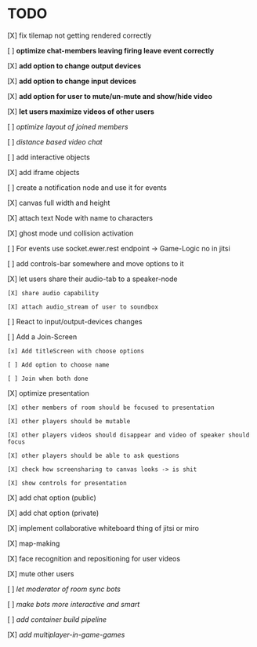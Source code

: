 # TODO

[X] fix tilemap not getting rendered correctly

[ ] **optimize chat-members leaving firing leave event correctly**

[X] **add option to change output devices**

[X] **add option to change input devices**

[X] **add option for user to mute/un-mute and show/hide video**

[X] **let users maximize videos of other users**

[ ] _optimize layout of joined members_

[ ] _distance based video chat_

[ ] add interactive objects

[X] add iframe objects

[ ] create a notification node and use it for events

[X] canvas full width and height

[X] attach text Node with name to characters

[X] ghost mode und collision activation

[ ] For events use socket.ewer.rest endpoint -> Game-Logic no in jitsi

[ ] add controls-bar somewhere and move options to it

[X] let users share their audio-tab to a speaker-node

    [X] share audio capability

    [X] attach audio_stream of user to soundbox

[ ] React to input/output-devices changes

[ ] Add a Join-Screen

    [x] Add titleScreen with choose options

    [ ] Add option to choose name

    [ ] Join when both done

[X] optimize presentation

    [X] other members of room should be focused to presentation

    [X] other players should be mutable

    [X] other players videos should disappear and video of speaker should focus

    [X] other players should be able to ask questions

    [X] check how screensharing to canvas looks -> is shit

    [X] show controls for presentation

[X] add chat option (public)

[X] add chat option (private)

[X] implement collaborative whiteboard thing of jitsi or miro

[X] map-making

[X] face recognition and repositioning for user videos

[X] mute other users

[ ] _let moderator of room sync bots_

[ ] _make bots more interactive and smart_

[ ] _add container build pipeline_

[X] _add multiplayer-in-game-games_
